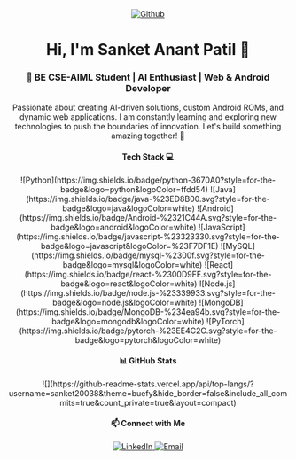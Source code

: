 <div align="center">

  <!-- GitHub Badge -->
  <a href="https://github.com/sanket20038" target="_blank">
    <img alt="Github" src="https://img.shields.io/badge/GitHub-%2312100E.svg?&style=for-the-badge&logo=Github&logoColor=white" />
  </a>

  <h1 align="center">Hi, I'm Sanket Anant Patil 👋</h1>
  <h3 align="center">🚀 BE CSE-AIML Student | AI Enthusiast | Web & Android Developer</h3>

  <p align="center">
    Passionate about creating AI-driven solutions, custom Android ROMs, and dynamic web applications. I am constantly learning and exploring new technologies to push the boundaries of innovation. Let's build something amazing together! 🌟
  </p>

  <!-- Tech Stack -->
  <h4 align="center">Tech Stack 💻</h4>
  <p align="center">
    ![Python](https://img.shields.io/badge/python-3670A0?style=for-the-badge&logo=python&logoColor=ffdd54) 
    ![Java](https://img.shields.io/badge/java-%23ED8B00.svg?style=for-the-badge&logo=java&logoColor=white) 
    ![Android](https://img.shields.io/badge/Android-%2321C44A.svg?style=for-the-badge&logo=android&logoColor=white) 
    ![JavaScript](https://img.shields.io/badge/javascript-%23323330.svg?style=for-the-badge&logo=javascript&logoColor=%23F7DF1E) 
    ![MySQL](https://img.shields.io/badge/mysql-%2300f.svg?style=for-the-badge&logo=mysql&logoColor=white) 
    ![React](https://img.shields.io/badge/react-%2300D9FF.svg?style=for-the-badge&logo=react&logoColor=white) 
    ![Node.js](https://img.shields.io/badge/node.js-%23339933.svg?style=for-the-badge&logo=node.js&logoColor=white) 
    ![MongoDB](https://img.shields.io/badge/MongoDB-%234ea94b.svg?style=for-the-badge&logo=mongodb&logoColor=white) 
    ![PyTorch](https://img.shields.io/badge/pytorch-%23EE4C2C.svg?style=for-the-badge&logo=pytorch&logoColor=white)
  </p>

  <!-- GitHub Stats -->
  <h4 align="center">📊 GitHub Stats</h4>
  <p align="center">
    ![](https://github-readme-stats.vercel.app/api/top-langs/?username=sanket20038&theme=buefy&hide_border=false&include_all_commits=true&count_private=true&layout=compact)
  </p>

  <!-- Contact Information -->
  <h4 align="center">📫 Connect with Me</h4>
  <p align="center">
    <a href="https://www.linkedin.com/in/sanket-anant-patil/" target="_blank">
      <img alt="LinkedIn" src="https://img.shields.io/badge/LinkedIn-%230A66C2.svg?style=for-the-badge&logo=linkedin&logoColor=white" />
    </a>
    <a href="mailto:sanketapatil2003@gmail.com" target="_blank">
      <img alt="Email" src="https://img.shields.io/badge/Email-%23D44638.svg?style=for-the-badge&logo=gmail&logoColor=white" />
    </a>
  </p>

</div>
